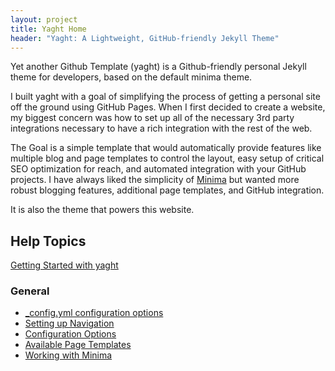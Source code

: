 ```yaml
---
layout: project
title: Yaght Home
header: "Yaght: A Lightweight, GitHub-friendly Jekyll Theme"
---
```


Yet another Github Template (yaght) is a Github-friendly personal Jekyll theme for developers, based on the default minima theme.

I built yaght with a goal of simplifying the process of getting a personal site off the ground using GitHub Pages. When I first decided to create a website, my biggest concern was how to set up all of the necessary 3rd party integrations necessary to have a rich integration with the rest of the web.

The Goal is a simple template that would automatically provide features like multiple blog and page templates to control the layout, easy setup of critical SEO optimization for reach, and automated integration with your GitHub projects. I have always liked the simplicity of [Minima](https://github.com/jekyll/minima) but wanted more robust blogging features, additional page templates, and GitHub integration.

It is also the theme that powers this website.

## Help Topics

[Getting Started with yaght](/yaght/general/getting-started-with-yaght)

### General

* [_config.yml configuration options](/yaght/general/config-options)
* [Setting up Navigation](/yaght/general/navigation)
* [Configuration Options](/yaght/general/config-options)
* [Available Page Templates](/yaght/general/page-templates)
* [Working with Minima](/yaght/general/working-with-minima)
